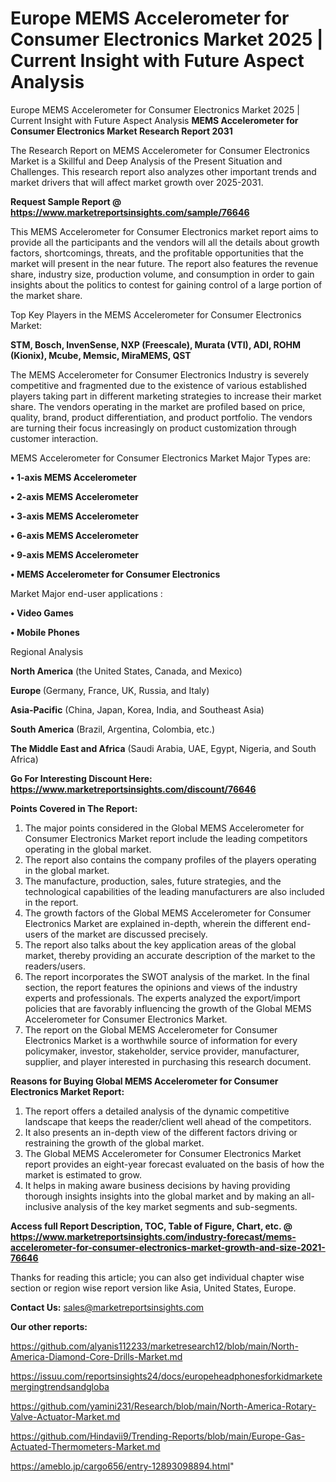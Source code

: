 # Europe MEMS Accelerometer for Consumer Electronics Market 2025 | Current Insight with Future Aspect Analysis
Europe MEMS Accelerometer for Consumer Electronics Market 2025 | Current Insight with Future Aspect Analysis
<strong>MEMS Accelerometer for Consumer Electronics Market Research Report 2031</strong>

The Research Report on MEMS Accelerometer for Consumer Electronics Market is a Skillful and Deep Analysis of the Present Situation and Challenges. This research report also analyzes other important trends and market drivers that will affect market growth over 2025-2031.

<strong>Request Sample Report @ <a href=https://www.marketreportsinsights.com/sample/76646>https://www.marketreportsinsights.com/sample/76646</a></strong>

This MEMS Accelerometer for Consumer Electronics market report aims to provide all the participants and the vendors will all the details about growth factors, shortcomings, threats, and the profitable opportunities that the market will present in the near future. The report also features the revenue share, industry size, production volume, and consumption in order to gain insights about the politics to contest for gaining control of a large portion of the market share.

Top Key Players in the MEMS Accelerometer for Consumer Electronics Market:

<strong>STM, Bosch, InvenSense, NXP (Freescale), Murata (VTI), ADI, ROHM (Kionix), Mcube, Memsic, MiraMEMS, QST</strong>

The MEMS Accelerometer for Consumer Electronics Industry is severely competitive and fragmented due to the existence of various established players taking part in different marketing strategies to increase their market share. The vendors operating in the market are profiled based on price, quality, brand, product differentiation, and product portfolio. The vendors are turning their focus increasingly on product customization through customer interaction.

MEMS Accelerometer for Consumer Electronics Market Major Types are:

<strong>• 1-axis MEMS Accelerometer

• 2-axis MEMS Accelerometer

• 3-axis MEMS Accelerometer

• 6-axis MEMS Accelerometer

• 9-axis MEMS Accelerometer

• MEMS Accelerometer for Consumer Electronics</strong>

Market Major end-user applications :

<strong>• Video Games

• Mobile Phones</strong>

Regional Analysis

</u><strong><b>North America</b></strong> (the United States, Canada, and Mexico)

<strong><b>Europe </b></strong>(Germany, France, UK, Russia, and Italy)

<strong><b>Asia-Pacific</b></strong> (China, Japan, Korea, India, and Southeast Asia)

<strong><b>South America</b></strong> (Brazil, Argentina, Colombia, etc.)

<strong><b>The Middle East and Africa</b></strong> (Saudi Arabia, UAE, Egypt, Nigeria, and South Africa)

<strong>Go For Interesting Discount Here: <a href=https://www.marketreportsinsights.com/discount/76646>https://www.marketreportsinsights.com/discount/76646</a></strong>

<strong>Points Covered in The Report:</strong>
<ol>
  <li>The major points considered in the Global MEMS Accelerometer for Consumer Electronics Market report include the leading competitors operating in the global market.</li>
  <li>The report also contains the company profiles of the players operating in the global market.</li>
  <li>The manufacture, production, sales, future strategies, and the technological capabilities of the leading manufacturers are also included in the report.</li>
  <li>The growth factors of the Global MEMS Accelerometer for Consumer Electronics Market are explained in-depth, wherein the different end-users of the market are discussed precisely.</li>
  <li>The report also talks about the key application areas of the global market, thereby providing an accurate description of the market to the readers/users.</li>
  <li>The report incorporates the SWOT analysis of the market. In the final section, the report features the opinions and views of the industry experts and professionals. The experts analyzed the export/import policies that are favorably influencing the growth of the Global MEMS Accelerometer for Consumer Electronics Market.</li>
  <li>The report on the Global MEMS Accelerometer for Consumer Electronics Market is a worthwhile source of information for every policymaker, investor, stakeholder, service provider, manufacturer, supplier, and player interested in purchasing this research document.</li>
</ol>
<strong>Reasons for Buying Global MEMS Accelerometer for Consumer Electronics Market Report:</strong>

<ol>
  <li>The report offers a detailed analysis of the dynamic competitive landscape that keeps the reader/client well ahead of the competitors.</li>
  <li>It also presents an in-depth view of the different factors driving or restraining the growth of the global market.</li>
  <li>The Global MEMS Accelerometer for Consumer Electronics Market report provides an eight-year forecast evaluated on the basis of how the market is estimated to grow.</li>
  <li>It helps in making aware business decisions by having providing thorough insights insights into the global market and by making an all-inclusive analysis of the key market segments and sub-segments.</li>
</ol>
<strong>Access full Report Description, TOC, Table of Figure, Chart, etc. @ <a href=https://www.marketreportsinsights.com/industry-forecast/mems-accelerometer-for-consumer-electronics-market-growth-and-size-2021-76646>https://www.marketreportsinsights.com/industry-forecast/mems-accelerometer-for-consumer-electronics-market-growth-and-size-2021-76646</a></strong>


Thanks for reading this article; you can also get individual chapter wise section or region wise report version like Asia, United States, Europe.

<strong>Contact Us:</strong>
sales@marketreportsinsights.com

<strong>Our other reports:</strong>

<a href=https://github.com/alyanis112233/marketresearch12/blob/main/North-America-Diamond-Core-Drills-Market.md>https://github.com/alyanis112233/marketresearch12/blob/main/North-America-Diamond-Core-Drills-Market.md</a>

<a href=https://issuu.com/reportsinsights24/docs/europeheadphonesforkidmarketemergingtrendsandgloba>https://issuu.com/reportsinsights24/docs/europeheadphonesforkidmarketemergingtrendsandgloba</a>

<a href=https://github.com/yamini231/Research/blob/main/North-America-Rotary-Valve-Actuator-Market.md>https://github.com/yamini231/Research/blob/main/North-America-Rotary-Valve-Actuator-Market.md</a>

<a href=https://github.com/Hindavii9/Trending-Reports/blob/main/Europe-Gas-Actuated-Thermometers-Market.md>https://github.com/Hindavii9/Trending-Reports/blob/main/Europe-Gas-Actuated-Thermometers-Market.md</a>

<a href=https://ameblo.jp/cargo656/entry-12893098894.html>https://ameblo.jp/cargo656/entry-12893098894.html</a>"

